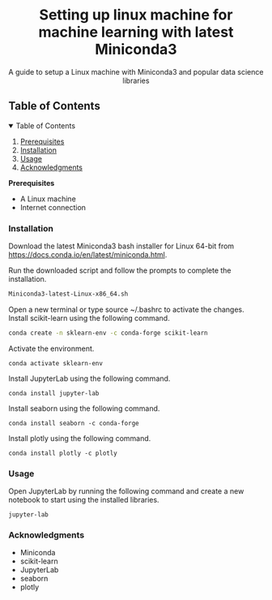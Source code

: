 <!-- Added instructions for installing Miniconda3, scikit-learn, jupyter-lab, seaborn and plotly -->
<!-- PROJECT SHIELDS -->
<!--
*** Thanks for checking out the README Template. If you have a suggestion
*** that would make this better, please fork the repo and create a pull request
*** or simply open an issue with the tag "enhancement".
*** Don't forget to give the project a star!
*** Thanks again! Now go create something AMAZING! :D
-->
<a name="readme-top"></a>

<p align="center">
  <h1 align="center">Setting up linux machine for machine learning with latest Miniconda3</h1>
  <p align="center">
    A guide to setup a Linux machine with Miniconda3 and popular data science libraries
    <br />
  </p>
</p>
<!-- TABLE OF CONTENTS -->
<h2>Table of Contents</h2>


<details open="open">
  <summary>Table of Contents</summary>
  <ol>
    <li><a href="#prerequisites">Prerequisites</a></li>
    <li><a href="#installation">Installation</a></li>
    <li><a href="#usage">Usage</a></li>
    <li><a href="#acknowledgments">Acknowledgments</a></li>
  </ol>
</details>
<!-- PREREQUISITES -->
<strong>Prerequisites</strong>

- A Linux machine
- Internet connection

<!-- INSTALLATION -->
<h3>Installation</h3>

Download the latest Miniconda3 bash installer for Linux 64-bit from https://docs.conda.io/en/latest/miniconda.html.

Run the downloaded script and follow the prompts to complete the installation.

```bash 
Miniconda3-latest-Linux-x86_64.sh
```

Open a new terminal or type source ~/.bashrc to activate the changes.
Install scikit-learn using the following command.

```bash 
conda create -n sklearn-env -c conda-forge scikit-learn
```

Activate the environment.

```
conda activate sklearn-env
```

Install JupyterLab using the following command.

```
conda install jupyter-lab
```

Install seaborn using the following command.

```
conda install seaborn -c conda-forge
```

Install plotly using the following command.

```
conda install plotly -c plotly
```

<!-- USAGE -->
<h3>Usage</h3>

Open JupyterLab by running the following command and create a new notebook to start using the installed libraries.

```
jupyter-lab
```

<!-- ACKNOWLEDGMENTS -->
<h3>Acknowledgments</h3>

 - Miniconda
 - scikit-learn
 - JupyterLab
 - seaborn
 - plotly

<!-- MARKDOWN LINKS & IMAGES -->
<!-- https://www.markdownguide.org/basic-syntax/#reference-style-links -->
[contributors-shield]: https://img.shields.io/github/contributors/othneildrew/Best-README-Template.svg?style=for-the-badge
[contributors-url]: https://github.com/othneildrew/Best-README-Template/graphs/contributors
[forks-shield]: https://img.shields.io/github/forks/othneildrew/Best-README-Template.svg?style=for-the-badge
[forks-url]: https://github.com/othneildrew/Best-README-Template/network/members
[stars-shield]: https://img.shields.io/github/stars/othneildrew/Best-README-Template.svg?style=for-the-badge
[stars-url]: https://github.com/othneildrew/Best-README-Template/stargazers
[issues-shield]: https://img.shields.io/github/issues/othneildrew/Best-README-Template.svg?style=for-the-badge
[issues-url]: https://github.com/othneildrew/Best-README-Template/issues
[license-shield]: https://img.shields.io/github/license/othneildrew/Best-README-Template.svg?style=for-the-badge
[license-url]: https://github.com/othneildrew/Best-README-Template/blob/master/LICENSE.txt
[linkedin-shield]: https://img.shields.io/badge/-LinkedIn-black.svg?style=for-the-badge&logo=linkedin&colorB=555
[linkedin-url]: https://linkedin.com/in/othneildrew
[product-screenshot]: images/screenshot.png
[Next.js]: https://img.shields.io/badge/next.js-000000?style=for-the-badge&logo=nextdotjs&logoColor=white
[Next-url]: https://nextjs.org/
[React.js]: https://img.shields.io/badge/React-20232A?style=for-the-badge&logo=react&logoColor=61DAFB
[React-url]: https://reactjs.org/
[Vue.js]: https://img.shields.io/badge/Vue.js-35495E?style=for-the-badge&logo=vuedotjs&logoColor=4FC08D
[Vue-url]: https://vuejs.org/
[Angular.io]: https://img.shields.io/badge/Angular-DD0031?style=for-the-badge&logo=angular&logoColor=white
[Angular-url]: https://angular.io/
[Svelte.dev]: https://img.shields.io/badge/Svelte-4A4A55?style=for-the-badge&logo=svelte&logoColor=FF3E00
[Svelte-url]: https://svelte.dev/
[Laravel.com]: https://img.shields.io/badge/Laravel-FF2D20?style=for-the-badge&logo=laravel&logoColor=white
[Laravel-url]: https://laravel.com
[Bootstrap.com]: https://img.shields.io/badge/Bootstrap-563D7C?style=for-the-badge&logo=bootstrap&logoColor=white
[Bootstrap-url]: https://getbootstrap.com
[JQuery.com]: https://img.shields.io/badge/jQuery-0769AD?style=for-the-badge&logo=jquery&logoColor=white
[JQuery-url]: https://jquery.com 
